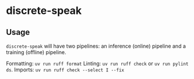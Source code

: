 # discrete-speak

## Usage

`discrete-speak` will have two pipelines: an inference (online) pipeline and a training (offline) pipeline.

Formatting: `uv run ruff format`
Linting: `uv run ruff check` or `uv run pylint ds`.
Imports: `uv run ruff check --select I --fix`
